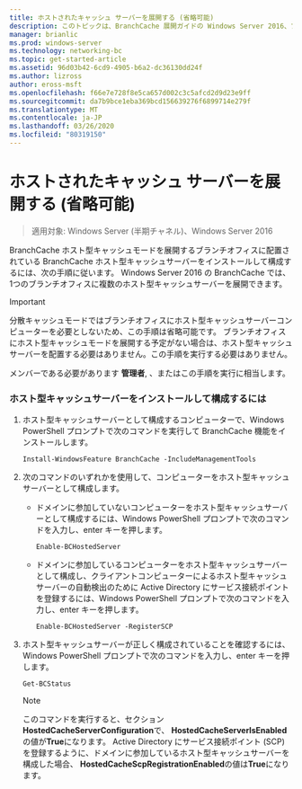 ```yaml
---
title: ホストされたキャッシュ サーバーを展開する (省略可能)
description: このトピックは、BranchCache 展開ガイドの Windows Server 2016、ブランチ オフィスに WAN 帯域幅使用量を最適化するために分散され、ホスト型キャッシュ モードで BranchCache を展開する方法を示しますの一部
manager: brianlic
ms.prod: windows-server
ms.technology: networking-bc
ms.topic: get-started-article
ms.assetid: 96d03b42-6cd9-4905-b6a2-dc36130dd24f
ms.author: lizross
author: eross-msft
ms.openlocfilehash: f66e7e728f8e5ca657d002c3c5afcd2d9d23e9ff
ms.sourcegitcommit: da7b9bce1eba369bcd156639276f6899714e279f
ms.translationtype: MT
ms.contentlocale: ja-JP
ms.lasthandoff: 03/26/2020
ms.locfileid: "80319150"
---
```

# <a name="deploy-hosted-cache-servers-optional"></a>ホストされたキャッシュ サーバーを展開する (省略可能)

>適用対象: Windows Server (半期チャネル)、Windows Server 2016

BranchCache ホスト型キャッシュモードを展開するブランチオフィスに配置されている BranchCache ホスト型キャッシュサーバーをインストールして構成するには、次の手順に従います。 Windows Server 2016 の BranchCache では、1つのブランチオフィスに複数のホスト型キャッシュサーバーを展開できます。  
  
> [!IMPORTANT]  
> 分散キャッシュモードではブランチオフィスにホスト型キャッシュサーバーコンピューターを必要としないため、この手順は省略可能です。 ブランチオフィスにホスト型キャッシュモードを展開する予定がない場合は、ホスト型キャッシュサーバーを配置する必要はありません。この手順を実行する必要はありません。  
  
メンバーである必要があります **管理者**, 、またはこの手順を実行に相当します。  
  
### <a name="to-install-and-configure-a-hosted-cache-server"></a>ホスト型キャッシュサーバーをインストールして構成するには  
  
1.  ホスト型キャッシュサーバーとして構成するコンピューターで、Windows PowerShell プロンプトで次のコマンドを実行して BranchCache 機能をインストールします。  
  
    `Install-WindowsFeature BranchCache -IncludeManagementTools`  
  
2.  次のコマンドのいずれかを使用して、コンピューターをホスト型キャッシュサーバーとして構成します。  
  
    -   ドメインに参加していないコンピューターをホスト型キャッシュサーバーとして構成するには、Windows PowerShell プロンプトで次のコマンドを入力し、enter キーを押します。  
  
        `Enable-BCHostedServer`  
  
    -   ドメインに参加しているコンピューターをホスト型キャッシュサーバーとして構成し、クライアントコンピューターによるホスト型キャッシュサーバーの自動検出のために Active Directory にサービス接続ポイントを登録するには、Windows PowerShell プロンプトで次のコマンドを入力し、enter キーを押します。  
  
        `Enable-BCHostedServer -RegisterSCP`  
  
3.  ホスト型キャッシュサーバーが正しく構成されていることを確認するには、Windows PowerShell プロンプトで次のコマンドを入力し、enter キーを押します。  
  
    `Get-BCStatus`  
  
    > [!NOTE]  
    > このコマンドを実行すると、セクション**HostedCacheServerConfiguration**で、 **HostedCacheServerIsEnabled**の値が**True**になります。 Active Directory にサービス接続ポイント (SCP) を登録するように、ドメインに参加しているホスト型キャッシュサーバーを構成した場合、 **HostedCacheScpRegistrationEnabled**の値は**True**になります。  
  

